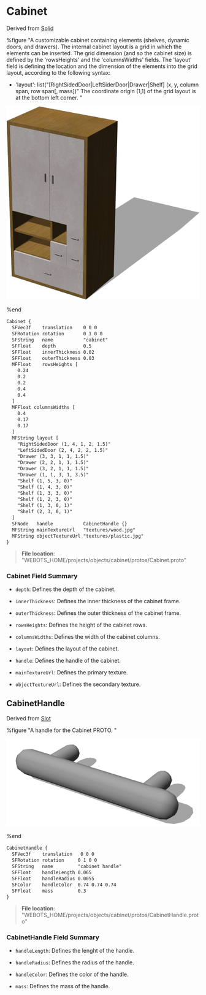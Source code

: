 # Cabinet

Derived from [Solid](../reference/solid.md)

%figure "A customizable cabinet containing elements (shelves, dynamic doors, and drawers).
The internal cabinet layout is a grid in which the elements can be inserted.
The grid dimension (and so the cabinet size) is defined by the 'rowsHeights' and the 'columnsWidths' fields.
The 'layout' field is defining the location and the dimension of the elements into the grid layout, according to the following syntax:
- 'layout': list("[RightSidedDoor|LeftSiderDoor|Drawer|Shelf] (x, y, column span, row span[, mass])"
The coordinate origin (1,1) of the grid layout is at the bottom left corner.
"

![Cabinet](images/objects/cabinet/Cabinet/model.png)

%end

```
Cabinet {
  SFVec3f    translation    0 0 0
  SFRotation rotation       0 1 0 0
  SFString   name           "cabinet"
  SFFloat    depth          0.5        
  SFFloat    innerThickness 0.02       
  SFFloat    outerThickness 0.03       
  MFFloat    rowsHeights [             
    0.24
    0.2
    0.2
    0.4
    0.4
  ]
  MFFloat columnsWidths [              
    0.4
    0.17
    0.17
  ]
  MFString layout [                    
    "RightSidedDoor (1, 4, 1, 2, 1.5)"
    "LeftSidedDoor (2, 4, 2, 2, 1.5)"
    "Drawer (3, 3, 1, 1, 1.5)"
    "Drawer (2, 2, 1, 1, 1.5)"
    "Drawer (3, 2, 1, 1, 1.5)"
    "Drawer (1, 1, 3, 1, 3.5)"
    "Shelf (1, 5, 3, 0)"
    "Shelf (1, 4, 3, 0)"
    "Shelf (1, 3, 3, 0)"
    "Shelf (1, 2, 3, 0)"
    "Shelf (1, 3, 0, 1)"
    "Shelf (2, 3, 0, 1)"
  ]
  SFNode   handle           CabinetHandle {}        
  MFString mainTextureUrl   "textures/wood.jpg"     
  MFString objectTextureUrl "textures/plastic.jpg"  
}
```

> **File location**: "WEBOTS\_HOME/projects/objects/cabinet/protos/Cabinet.proto"

### Cabinet Field Summary

- `depth`: Defines the depth of the cabinet.

- `innerThickness`: Defines the inner thickness of the cabinet frame.

- `outerThickness`: Defines the outer thickness of the cabinet frame.

- `rowsHeights`: Defines the height of the cabinet rows.

- `columnsWidths`: Defines the width of the cabinet columns.

- `layout`: Defines the layout of the cabinet.

- `handle`: Defines the handle of the cabinet.

- `mainTextureUrl`: Defines the primary texture.

- `objectTextureUrl`: Defines the secondary texture.

## CabinetHandle

Derived from [Slot](../reference/slot.md)

%figure "A handle for the Cabinet PROTO.
"

![CabinetHandle](images/objects/cabinet/CabinetHandle/model.png)

%end

```
CabinetHandle {
  SFVec3f    translation   0 0 0
  SFRotation rotation     0 1 0 0
  SFString   name         "cabinet handle"
  SFFloat    handleLength 0.065             
  SFFloat    handleRadius 0.0055            
  SFColor    handleColor  0.74 0.74 0.74    
  SFFloat    mass         0.3               
}
```

> **File location**: "WEBOTS\_HOME/projects/objects/cabinet/protos/CabinetHandle.proto"

### CabinetHandle Field Summary

- `handleLength`: Defines the lenght of the handle.

- `handleRadius`: Defines the radius of the handle.

- `handleColor`: Defines the color of the handle.

- `mass`: Defines the mass of the handle.

